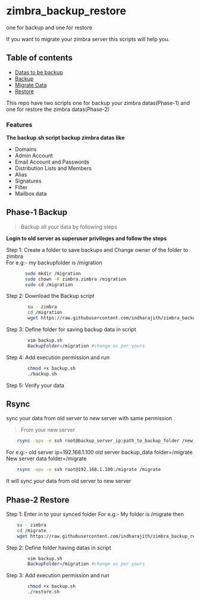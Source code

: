 # zimbra_backup_restore
one for backup and one for restore

If you want to migrate your zimbra server this scripts will help you.

## Table of contents

- [Datas to be backup](#Features)
- [Backup](#Phase-1--Backup)
- [Migrate Data](#Rsync)
- [Restore](#Phase-2--Restore)

This repo have two scripts one for backup your zimbra datas(Phase-1) and one for restore the zimbra datas(Phase-2)

### Features
**The backup.sh script backup zimbra datas like**
- Domains
- Admin Account
- Email Account and Passwords
- Distribution Lists and Members
- Alias
- Signatures
- Filter
- Mailbox data

## Phase-1  Backup 
>Backup all your data by following steps

**Login to old server as superuser privileges and follow the steps**

Step 1: Create a folder to save backups and Change owner of the folder to zimbra                      
	For e.g:- my backupfolder is /migration        
 ```bash 
        sudo mkdir /migration
        sudo chown -R zimbra.zimbra /migration
        sudo cd /migration
```

Step 2: Download the Backup script
```bash
        su - zimbra
        cd /migration
        wget https://raw.githubusercontent.com/indharajith/zimbra_backup_restore/master/backup.sh
```

Step 3: Define folder for saving backup data in script

```bash
        vim backup.sh
        BackupFolder=/migration #change as per yours
```
Step 4: Add execution permission and run

```bash
        chmod +x backup.sh
        ./backup.sh
```
Step 5: Verify your data


## Rsync

sync your data from old server to new server with same permission

>From your new server

```bash
	rsync -apv -e ssh root@backup_server_ip:path_to_backup_folder /new_server_path
```
For e.g:- 
old server ip=192.168.1.100
old server backup_data folder=/migrate
New server data folder=/migrate
		
```bash
	rsync -apv -e ssh root@192.168.1.100:/migrate /migrate
```
It will sync your data from old server to new server
	

## Phase-2  Restore

Step 1: Enter in to your synced folder
	For e.g:- My folder is /migrate then
		
```bash
	su - zimbra
	cd /migrate
	wget https://raw.githubusercontent.com/indharajith/zimbra_backup_restore/master/restore.sh
```

Step 2: Define folder having datas in script

```bash
    	vim backup.sh
    	BackupFolder=/migration #change as per yours
```

Step 3: Add execution permission and run

```bash
        chmod +x backup.sh
        ./restore.sh
```






